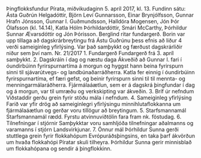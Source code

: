 Þingflokksfundur Pírata, miðvikudaginn 5. apríl 2017, kl. 13.
Fundinn sátu: Ásta Guðrún Helgadóttir, Björn Leví Gunnarsson, Einar Brynjólfsson, Gunnar
Hrafn Jónsson, Gunnar I. Guðmundsson, Halldóra Mogensen, Jón Þór Ólafsson (kl.
14.14), Katla Hólm Þórhildardóttir, Smári McCarthy, Þórhildur Sunnar Ævarsdóttir og Jón
Þórisson. Berglind ritar fundargerð. Borin var upp tillaga að dagskrárbreytingu frá Ástu
Guðrúnu þess efnis að liður 4 verði sameiginleg yfirlýsing. Var það samþykkt og færðust
dagskrárliðir niður sem því nam.
Nr. 21/2017
1.
Fundargerð
Fundargerð frá 3. apríl samþykkt.
2.
Dagskráin í dag og næstu daga
Ákveðið að Gunnar I. fari í óundirbúinn fyrirspurnartíma á morgun og hyggst hann beina
fyrirspurn sinni til sjávarútvegs- og landbúnaðarráðherra. Katla fer einnig í óundirbúinn
fyrirspurnartíma, ef færi gefst, og beinir fyrirspurn sinni til til mennta- og
menningarmálaráðherra. Fjármálaáætlun, sem er á dagskrá þingfundar í dag og á morgun,
var til umræðu og verkskipting var ákveðin.
3.
Bríf úr nefndum
Viðstaddir gerðu grein fyrir stöðu mála í nefndum.
4.
Sameiginleg yfirlýsing
Farið var yfir drög að sameiginlegri yfirlýsingu minnihlutaflokkanna um fjármálaáætlun og
gerðar voru tillögur að breytingum.
5.
Starfsmannamál
Starfsmannamál rædd. Fyrstu atvinnuviðtölin fara fram nk. föstudag.
6.
Tilnefningar í stjórnir
Samþykktar voru samhljóða tilnefningar aðalmanns og varamanns í stjórn Landsvirkjunar.
7.
Önnur mál
Þórhildur Sunna gerði stuttlega grein fyrir flokkahópum Evrópuráðsþingsins, en taka þarf
ákvörðun um hvaða flokkahópi Píratar skuli tilheyra. Þórhildur Sunna gerir minnisblað um
flokkahópana og sendir á þingflokkinn.

